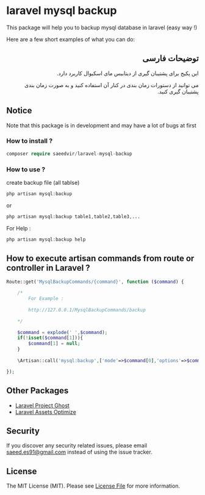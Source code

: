 # laravel mysql backup
This package will help you to backup mysql database in laravel (easy way !)

Here are a few short examples of what you can do:
<div lang="fa" dir="rtl">

## توضیحات فارسی

این پکیج برای پشتیبان گیری از دیتابیس مای اسکیوال کاربرد دارد.

می توانید از دستورات زمان بندی در کنار آن استفاده کنید و به صورت زمان بندی پشتیبان گیری کنید.

</div>

## Notice
Note that this package is in development and may have a lot of bugs at first

### How to install ?

```php
composer require saeedvir/laravel-mysql-backup
```
### How to use ?

create backup file (all tablse)
```php
php artisan mysql:backup
```

or

```php
php artisan mysql:backup table1,table2,table3,...
```

For Help :
```php
php artisan mysql:backup help
```

## How to execute artisan commands from route or controller in Laravel ?

```php
Route::get('MysqlBackupCommands/{command}', function ($command) {

	/*
		For Example :
		
		http://127.0.0.1/MysqlBackupCommands/backup 
    
	*/

	$command = explode(' ',$command);
	if(!isset($command[1])){
		$command[1] = null;
	}
  
    \Artisan::call('mysql:backup',['mode'=>$command[0],'options'=>$command[1]]); 

});
```

## Other Packages

- [Laravel Project Ghost](https://github.com/saeedvir/projectGhost)
- [Laravel Assets Optimize](https://github.com/saeedvir/laravel-assets-optimizer)

## Security

If you discover any security related issues, please email [saeed.es91@gmail.com](mailto:saeed.es91@gmail.com) instead of using the issue tracker.

## License

The MIT License (MIT). Please see [License File](LICENSE.md) for more information.
